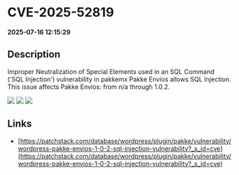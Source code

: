 # CVE-2025-52819

**2025-07-16 12:15:29**

## Description
Improper Neutralization of Special Elements used in an SQL Command ('SQL Injection') vulnerability in pakkemx Pakke Envíos allows SQL Injection. This issue affects Pakke Envíos: from n/a through 1.0.2.

![](https://img.shields.io/static/v1?label=Score&message=8.5&color=red)
![](https://img.shields.io/static/v1?label=Severity&message=HIGH&color=red)
![](https://img.shields.io/static/v1?label=CWE&message=SQL&color=green)

## Links
- [https://patchstack.com/database/wordpress/plugin/pakke/vulnerability/wordpress-pakke-envios-1-0-2-sql-injection-vulnerability?_s_id=cve](https://patchstack.com/database/wordpress/plugin/pakke/vulnerability/wordpress-pakke-envios-1-0-2-sql-injection-vulnerability?_s_id=cve)
